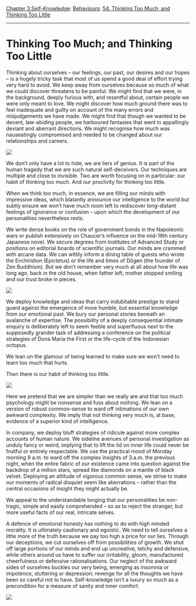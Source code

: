 [Chapter 3.Self-Knowledge](https://www.theschooloflife.com/thebookoflife/category/self-knowledge/): [Behaviours](https://www.theschooloflife.com/thebookoflife/category/self-knowledge/behaviours/): [54. Thinking Too Much; and Thinking Too Little](https://www.theschooloflife.com/thebookoflife/thinking-too-much-and-thinking-too-little/)

* * *

# Thinking Too Much; and Thinking Too Little

Thinking about ourselves – our feelings, our past, our desires and our hopes – is a hugely tricky task that most of us spend a good deal of effort trying very hard to avoid. We keep away from ourselves because so much of what we could discover threatens to be painful. We might find that we were, in the background, deeply furious with, and resentful about, certain people we were only meant to love. We might discover how much ground there was to feel inadequate and guilty on account of the many errors and misjudgements we have made. We might find that though we wanted to be decent, law-abiding people, we harboured fantasies that went in appallingly deviant and aberrant directions. We might recognise how much was nauseatingly compromised and needed to be changed about our relationships and careers.

![](https://i.pinimg.com/originals/95/f6/68/95f6688f6b5c5a9f4095f67498a7143c.jpg)

We don’t only have a lot to hide, we are liers of genius. It is part of the human tragedy that we are such natural self-deceivers. Our techniques are multiple and close to invisible. Two are worth focusing on in particular: our habit of thinking too much. And our proclivity for thinking too little.

When we think too much, in essence, we are filling our minds with impressive ideas, which blatantly announce our intelligence to the world but subtly ensure we won’t have much room left to rediscover long-distant feelings of ignorance or confusion – upon which the development of our personalities nevertheless rests.

We write dense books on the role of government bonds in the Napoleonic wars or publish extensively on Chaucer’s influence on the mid-19th century Japanese novel. We secure degrees from Institutes of Advanced Study or positions on editorial boards of scientific journals. Our minds are crammed with arcane data. We can wittily inform a dining table of guests who wrote the Enchiridion (Epictetus) or the life and times of Dōgen (the founder of Zen Buddhism). But we don’t remember very much at all about how life was long ago, back in the old house, when father left, mother stopped smiling and our trust broke in pieces.

![](http://www.scandinaviastandard.com/wp-content/uploads/2015/01/Vilhelm-Hammersh%C3%B8i-Interior-Stragegade-30-1901.jpg)

We deploy knowledge and ideas that carry indubitable prestige to stand guard against the emergence of more humble, but essential knowledge from our emotional past. We bury our personal stories beneath an avalanche of expertise. The possibility of a deeply consequential intimate enquiry is deliberately left to seem feeble and superfluous next to the supposedly grander task of addressing a conference on the political strategies of Dona Maria the First or the life-cycle of the Indonesian octopus.

We lean on the glamour of being learned to make sure we won’t need to learn too much that hurts.

Then there is our habit of thinking too little.

![](https://www.kunstkopie.de/kunst/vilhelm_hammershoi/snm143437.jpg)

Here we pretend that we are simpler than we really are and that too much psychology might be nonsense and fuss about nothing. We lean on a version of robust common-sense to ward off intimations of our own awkward complexity. We imply that not thinking very much is, at base, evidence of a superior kind of intelligence.

In company, we deploy bluff strategies of ridicule against more complex accounts of human nature. We sideline avenues of personal investigation as unduly fancy or weird, implying that to lift the lid on inner life could never be fruitful or entirely respectable. We use the practical mood of Monday morning 9 a.m. to ward off the complex insights of 3.a.m. the previous night, when the entire fabric of our existence came into question against the backdrop of a million stars, spread like diamonds on a mantle of black velvet. Deploying an attitude of vigorous common sense, we strive to make our moments of radical disquiet seem like aberrations – rather than the central occasions of insight they might actually be.

We appeal to the understandable longing that our personalities be non-tragic, simple and easily comprehended – so as to reject the stranger, but more useful facts of our real, intricate selves.

A defence of emotional honesty has nothing to do with high minded morality. It is ultimately cautionary and egoistic. We need to tell ourselves a little more of the truth because we pay too high a price for our lies. Through our deceptions, we cut ourselves off from possibilities of growth. We shut off large portions of our minds and end up uncreative, tetchy and defensive, while others around us have to suffer our irritability, gloom, manufactured cheerfulness or defensive rationalisations. Our neglect of the awkward sides of ourselves buckles our very being, emerging as insomnia or impotence, stuttering or depression; revenge for all the thoughts we have been so careful not to have. Self-knowledge isn’t a luxury so much as a precondition for a measure of sanity and inner comfort.

[![](https://img.youtube.com/vi/p5zLY3Wi8Uk/0.jpg)](https://www.youtube.com/embed/p5zLY3Wi8Uk '')
